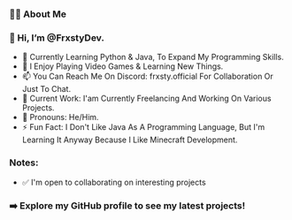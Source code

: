 ### 👨‍💻 About Me

### 👋 Hi, I’m @FrxstyDev.

- 🌱 Currently Learning Python & Java, To Expand My Programming Skills.
- 👀 I Enjoy Playing Video Games & Learning New Things.
- 📫 You Can Reach Me On Discord: frxsty.official For Collaboration Or Just To Chat.
- 💼 Current Work: I'am Currently Freelancing And Working On Various Projects.
- 👤 Pronouns: He/Him.
- ⚡ Fun Fact: I Don't Like Java As A Programming Language, But I'm Learning It Anyway Because I Like Minecraft Development.

### Notes:

-  ✅ I'm open to collaborating on interesting projects
  

### ➡️ Explore my GitHub profile to see my latest projects!

